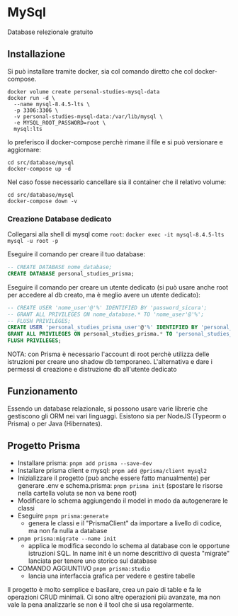 # MySql

Database relezionale gratuito

## Installazione

Si può installare tramite docker, sia col comando diretto che col docker-compose.

```shell
docker volume create personal-studies-mysql-data
docker run -d \
  --name mysql-8.4.5-lts \
  -p 3306:3306 \
  -v personal-studies-mysql-data:/var/lib/mysql \
  -e MYSQL_ROOT_PASSWORD=root \
  mysql:lts
```

Io preferisco il docker-compose perchè rimane il file e si può versionare e aggiornare:

```shell
cd src/database/mysql
docker-compose up -d
```

Nel caso fosse necessario cancellare sia il container che il relativo volume:

```shell
cd src/database/mysql
docker-compose down -v
```

### Creazione Database dedicato

Collegarsi alla shell di mysql come `root`: `docker exec -it mysql-8.4.5-lts mysql -u root -p`

Eseguire il comando per creare il tuo database:

```sql
-- CREATE DATABASE nome_database;
CREATE DATABASE personal_studies_prisma;
```

Eseguire il comando per creare un utente dedicato (si può usare anche root per accedere al db creato, ma è meglio avere un utente dedicato):

```sql
-- CREATE USER 'nome_user'@'%' IDENTIFIED BY 'password_sicura';
-- GRANT ALL PRIVILEGES ON nome_database.* TO 'nome_user'@'%';
-- FLUSH PRIVILEGES;
CREATE USER 'personal_studies_prisma_user'@'%' IDENTIFIED BY 'personal_studies_prisma_password';
GRANT ALL PRIVILEGES ON personal_studies_prisma.* TO 'personal_studies_prisma_user'@'%';
FLUSH PRIVILEGES;
```

NOTA: con Prisma è necessario l'account di root perchè utilizza delle istruzioni per creare uno shadow db temporaneo. L'alternativa e dare i permessi di creazione e distruzione db all'utente dedicato

## Funzionamento

Essendo un database relazionale, si possono usare varie librerie che gestiscono gli ORM nei vari linguaggi. Esistono sia per NodeJS (Typeorm o Prisma) o per Java (Hibernates).

## Progetto Prisma

- Installare prisma: `pnpm add prisma --save-dev`
- Installare prisma client e mysql: `pnpm add @prisma/client mysql2`
- Inizializzare il progetto (può anche essere fatto manualmente) per generare .env e schema.prisma: `pnpm prisma init` (spostare le risorse nella cartella voluta se non va bene root)
- Modificare lo schema aggiungendo il model in modo da autogenerare le classi
- Eseguire `pnpm prisma:generate`
  - genera le classi e il "PrismaClient" da importare a livello di codice, ma non fa nulla a database
- `pnpm prisma:migrate --name init`
  - applica le modifica secondo lo schema al database con le opportune istruzioni SQL. In name init è un nome descrittivo di questa "migrate" lanciata per tenere uno storico sul database
- COMANDO AGGIUNTIVO `pnpm prisma:studio`
  - lancia una interfaccia grafica per vedere e gestire tabelle

Il progetto è molto semplice e basilare, crea un paio di table e fa le operazioni CRUD minimali. Ci sono altre operazioni più avanzate, ma non vale la pena analizzarle se non è il tool che si usa regolarmente.
